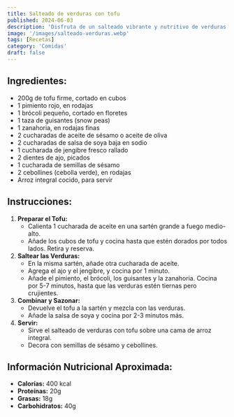 ```yaml
---
title: Salteado de verduras con tofu
published: 2024-06-03
description: 'Disfruta de un salteado vibrante y nutritivo de verduras con tofu. Este plato incluye pimientos, brócoli, guisantes y zanahorias'
image: '/images/salteado-verduras.webp'
tags: [Recetas]
category: 'Comidas'
draft: false 
---
```

## Ingredientes:
- 200g de tofu firme, cortado en cubos
- 1 pimiento rojo, en rodajas
- 1 brócoli pequeño, cortado en floretes
- 1 taza de guisantes (snow peas)
- 1 zanahoria, en rodajas finas
- 2 cucharadas de aceite de sésamo o aceite de oliva
- 2 cucharadas de salsa de soya baja en sodio
- 1 cucharada de jengibre fresco rallado
- 2 dientes de ajo, picados
- 1 cucharada de semillas de sésamo
- 2 cebollines (cebolla verde), en rodajas
- Arroz integral cocido, para servir
## Instrucciones:
1. **Preparar el Tofu:**
   - Calienta 1 cucharada de aceite en una sartén grande a fuego medio-alto.
   - Añade los cubos de tofu y cocina hasta que estén dorados por todos lados. Retira y reserva.
2. **Saltear las Verduras:**
   - En la misma sartén, añade otra cucharada de aceite.
   - Agrega el ajo y el jengibre, y cocina por 1 minuto.
   - Añade el pimiento, el brócoli, los guisantes y la zanahoria. Cocina por 5-7 minutos, hasta que las verduras estén tiernas pero crujientes.
3. **Combinar y Sazonar:**
   - Devuelve el tofu a la sartén y mezcla con las verduras.
   - Añade la salsa de soya y cocina por 2-3 minutos más.
4. **Servir:**
   - Sirve el salteado de verduras con tofu sobre una cama de arroz integral.
   - Decora con semillas de sésamo y cebollines.
## Información Nutricional Aproximada:
- **Calorías:** 400 kcal
- **Proteínas:** 20g
- **Grasas:** 18g
- **Carbohidratos:** 40g